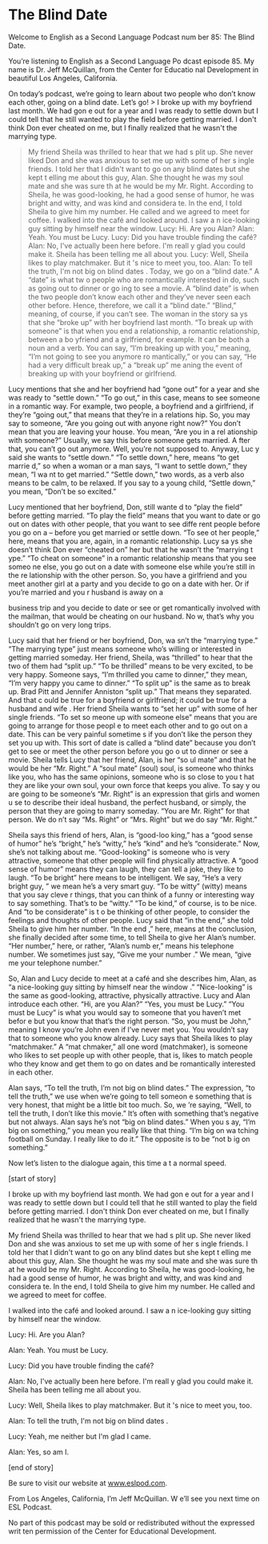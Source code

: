 # The Blind Date

Welcome to English as a Second Language Podcast num ber 85: The Blind Date.

You’re listening to English as a Second Language Po dcast episode 85. My name is Dr. Jeff McQuillan, from the Center for Educatio nal Development in beautiful Los Angeles, California.

On today’s podcast, we’re going to learn about two people who don’t know each other, going on a blind date. Let’s go! > I broke up with my boyfriend last month. We had gon e out for a year and I was ready to settle down but I could tell that he still  wanted to play the field before getting married. I don't think Don ever cheated on me, but I finally realized that he wasn't the marrying type.
> My friend Sheila was thrilled to hear that we had s plit up. She never liked Don and she was anxious to set me up with some of her s ingle friends. I told her that I didn't want to go on any blind dates but she kept t elling me about this guy, Alan. She thought he was my soul mate and she was sure th at he would be my Mr. Right. According to Sheila, he was good-looking, he  had a good sense of humor, he was bright and witty, and was kind and considera te. In the end, I told Sheila to give him my number. He called and we agreed to meet  for coffee.
> I walked into the café and looked around. I saw a n ice-looking guy sitting by himself near the window.
> Lucy: Hi. Are you Alan?
> Alan: Yeah. You must be Lucy.
> Lucy: Did you have trouble finding the café?
> Alan: No, I've actually been here before. I'm reall y glad you could make it. Sheila has been telling me all about you.
> Lucy: Well, Sheila likes to play matchmaker. But it 's nice to meet you, too.
> Alan: To tell the truth, I'm not big on blind dates .
> Today, we go on a “blind date.” A “date” is what tw o people who are romantically interested in do, such as going out to dinner or go ing to see a movie. A “blind date” is when the two people don’t know each other and they’ve never seen each other before. Hence, therefore, we call it a “blind  date.” “Blind,” meaning, of course, if you can’t see. The woman in the story sa ys that she “broke up” with her boyfriend last month. “To break up with someone” is  that when you end a relationship, a romantic relationship, between a bo yfriend and a girlfriend, for example. It can be both a noun and a verb. You can say, “I’m breaking up with you,” meaning, “I’m not going to see you anymore ro mantically,” or you can say, “He had a very difficult break up,” a “break up” me aning the event of breaking up with your boyfriend or girlfriend.

Lucy mentions that she and her boyfriend had “gone out” for a year and she was ready to “settle down.” “To go out,” in this case, means to see someone in a romantic way.  For example, two people, a boyfriend  and a girlfriend, if they’re “going out,” that means that they’re in a relations hip. So, you may say to someone, “Are you going out with anyone right now?”  You don’t mean that you are leaving your house. You mean, “Are you in a rel ationship with someone?” Usually, we say this before someone gets married. A fter that, you can’t go out anymore. Well, you’re not supposed to.  Anyway, Luc y said she wants to “settle down.” “To settle down,” here, means “to get marrie d,” so when a woman or a man says, “I want to settle down,” they mean, “I wa nt to get married.” “Settle down,” two words, as a verb also means to be calm, to be relaxed. If you say to a young child, “Settle down,” you mean, “Don’t be so excited.”

Lucy mentioned that her boyfriend, Don, still wante d to “play the field” before getting married. “To play the field” means that you  want to date or go out on dates with other people, that you want to see diffe rent people before you go on a – before you get married or settle down. “To see ot her people,” here, means that you are, again, in a romantic relationship. Lucy sa ys she doesn’t think Don ever “cheated on” her but that he wasn’t the “marrying t ype.” “To cheat on someone” in a romantic relationship means that you see someo ne else, you go out on a date with someone else while you’re still in the re lationship with the other person. So, you have a girlfriend and you meet another girl  at a party and you decide to go on a date with her. Or if you’re married and you r husband is away on a

business trip and you decide to date or see or get romantically involved with the mailman, that would be cheating on our husband.  No w, that’s why you shouldn’t go on very long trips.

Lucy said that her friend or her boyfriend, Don, wa sn’t the “marrying type.” “The marrying type” just means someone who’s willing or interested in getting married someday. Her friend, Sheila, was “thrilled” to hear  that the two of them had “split up.” “To be thrilled” means to be very excited, to be very happy. Someone says, “I’m thrilled you came to dinner,” they mean, “I’m very happy you came to dinner.” “To split up” is the same as to break up. Brad Pitt and Jennifer Anniston “split up.”  That means they separated.  And that c ould be true for a boyfriend or girlfriend; it could be true for a husband and wife . Her friend Sheila wants to “set her up” with some of her single friends. “To set so meone up with someone else” means that you are going to arrange for those peopl e to meet each other and to go out on a date. This can be very painful sometime s if you don’t like the person they set you up with. This sort of date is called a  “blind date” because you don’t get to see or meet the other person before you go o ut to dinner or see a movie. Sheila tells Lucy that her friend, Alan, is her “so ul mate” and that he would be her “Mr. Right.” A “soul mate” (soul) soul, is someone who thinks like you, who has the same opinions, someone who is so close to you t hat they are like your own soul, your own force that keeps you alive. To say y ou are going to be someone’s “Mr. Right” is an expression that girls and women u se to describe their ideal husband, the perfect husband, or simply, the person  that they are going to marry someday. “You are Mr. Right” for that person. We do n’t say “Ms. Right” or “Mrs. Right” but we do say “Mr. Right.”

Sheila says this friend of hers, Alan, is “good-loo king,” has a “good sense of humor” he’s “bright,” he’s “witty,” he’s “kind” and  he’s “considerate.” Now, she’s not talking about me. “Good-looking” is someone who  is very attractive, someone that other people will find physically attractive. A “good sense of humor” means they can laugh, they can tell a joke, they like to laugh. “To be bright” here means to be intelligent. We say, “He’s a very bright guy, ” we mean he’s a very smart guy. “To be witty” (witty) means that you say cleve r things, that you can think of a funny or interesting way to say something.  That’s to be “witty.” “To be kind,” of course, is to be nice. And “to be considerate” is t o be thinking of other people, to consider the feelings and thoughts of other people.  Lucy said that “in the end,” she told Sheila to give him her number. “In the end ,” here, means at the conclusion, she finally decided after some time, to  tell Sheila to give her Alan’s number. “Her number,” here, or rather, “Alan’s numb er,” means his telephone number. We sometimes just say, “Give me your number .” We mean, “give me your telephone number.”

So, Alan and Lucy decide to meet at a café and she describes him, Alan, as “a nice-looking guy sitting by himself near the window .” “Nice-looking” is the same as good-looking, attractive, physically attractive.  Lucy and Alan introduce each other. “Hi, are you Alan?” “Yes, you must be Lucy.”  “You must be Lucy” is what you would say to someone that you haven’t met befor e but you know that that’s the right person. “So, you must be John,” meaning I  know you’re John even if I’ve never met you. You wouldn’t say that to someone who  you know already. Lucy says that Sheila likes to play “matchmaker.” A “mat chmaker,” all one word (matchmaker), is someone who likes to set people up  with other people, that is, likes to match people who they know and get them to  go on dates and be romantically interested in each other.

Alan says, “To tell the truth, I’m not big on blind  dates.” The expression, “to tell the truth,”  we use when we’re going to tell someon e something that is very honest, that might be a little bit too much. So, we ’re saying, “Well, to tell the truth, I don’t like this movie.” It’s often with something  that’s negative but not always. Alan says he’s not “big on blind dates.” When you s ay, “I’m big on something,” you mean you really like that thing. “I’m big on wa tching football on Sunday. I really like to do it.” The opposite is to be “not b ig on something.”

Now let’s listen to the dialogue again, this time a t a normal speed.

[start of story]

I broke up with my boyfriend last month. We had gon e out for a year and I was ready to settle down but I could tell that he still  wanted to play the field before getting married. I don't think Don ever cheated on me, but I finally realized that he wasn't the marrying type.

My friend Sheila was thrilled to hear that we had s plit up. She never liked Don and she was anxious to set me up with some of her s ingle friends. I told her that I didn't want to go on any blind dates but she kept t elling me about this guy, Alan. She thought he was my soul mate and she was sure th at he would be my Mr. Right. According to Sheila, he was good-looking, he  had a good sense of humor, he was bright and witty, and was kind and considera te. In the end, I told Sheila to give him my number. He called and we agreed to meet  for coffee.

I walked into the café and looked around. I saw a n ice-looking guy sitting by himself near the window.

Lucy: Hi. Are you Alan?

Alan: Yeah. You must be Lucy.

Lucy: Did you have trouble finding the café?

Alan: No, I've actually been here before. I'm reall y glad you could make it. Sheila has been telling me all about you.

Lucy: Well, Sheila likes to play matchmaker. But it 's nice to meet you, too.

Alan: To tell the truth, I'm not big on blind dates .

Lucy: Yeah, me neither but I'm glad I came.

Alan: Yes, so am I.

[end of story]

Be sure to visit our website at www.eslpod.com.

From Los Angeles, California, I’m Jeff McQuillan. W e’ll see you next time on ESL Podcast.

 No part of this podcast may be sold or redistributed without the expressed writ ten permission of the Center for Educational Development.

